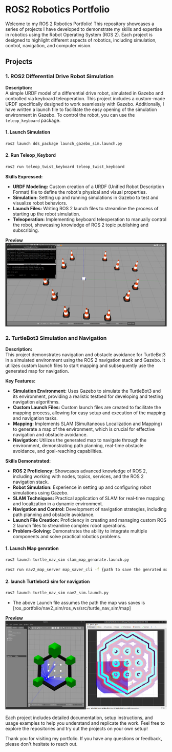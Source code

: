 # ROS2 Robotics Portfolio

Welcome to my ROS 2 Robotics Portfolio! This repository showcases a series of projects I have developed to demonstrate my skills and expertise in robotics using the Robot Operating System (ROS 2). Each project is designed to highlight different aspects of robotics, including simulation, control, navigation, and computer vision.

## Projects

### 1. ROS2 Differential Drive Robot Simulation
**Description:**  
A simple URDF model of a differential drive robot, simulated in Gazebo and controlled via keyboard teleoperation. This project includes a custom-made URDF specifically designed to work seamlessly with Gazebo. Additionally, I have written a launch file to facilitate the easy opening of the simulation environment in Gazebo. To control the robot, you can use the `teleop_keyboard` package.

#### 1. Launch Simulation 

   ```bash
   ros2 launch dds_package launch_gazebo_sim.launch.py
   ```
#### 2. Run Teleop_Keybord

   ```bash
   ros2 run teleop_twist_keyboard teleop_twist_keyboard
   ```

**Skills Expressed:**
- **URDF Modeling:** Custom creation of a URDF (Unified Robot Description Format) file to define the robot's physical and visual properties.
- **Simulation:** Setting up and running simulations in Gazebo to test and visualize robot behaviors.
- **Launch Files:** Writing ROS 2 launch files to streamline the process of starting up the robot simulation.
- **Teleoperation:** Implementing keyboard teleoperation to manually control the robot, showcasing knowledge of ROS 2 topic publishing and subscribing.

**Preview**
![Differential Drive Robot Sim](ros_portfolio/differential_drive_sim/ros_ws/src/dds_package/img/project1.png)

### 2. TurtleBot3 Simulation and Navigation
**Description:**  
This project demonstrates navigation and obstacle avoidance for TurtleBot3 in a simulated environment using the ROS 2 navigation stack and Gazebo. It utilizes custom launch files to start mapping and subsequently use the generated map for navigation.

**Key Features:**
- **Simulation Environment:** Uses Gazebo to simulate the TurtleBot3 and its environment, providing a realistic testbed for developing and testing navigation algorithms.
- **Custom Launch Files:** Custom launch files are created to facilitate the mapping process, allowing for easy setup and execution of the mapping and navigation tasks.
- **Mapping:** Implements SLAM (Simultaneous Localization and Mapping) to generate a map of the environment, which is crucial for effective navigation and obstacle avoidance.
- **Navigation:** Utilizes the generated map to navigate through the environment, demonstrating path planning, real-time obstacle avoidance, and goal-reaching capabilities.

**Skills Demonstrated:**
- **ROS 2 Proficiency:** Showcases advanced knowledge of ROS 2, including working with nodes, topics, services, and the ROS 2 navigation stack.
- **Robot Simulation:** Experience in setting up and configuring robot simulations using Gazebo.
- **SLAM Techniques:** Practical application of SLAM for real-time mapping and localization in a dynamic environment.
- **Navigation and Control:** Development of navigation strategies, including path planning and obstacle avoidance.
- **Launch File Creation:** Proficiency in creating and managing custom ROS 2 launch files to streamline complex robot operations.
- **Problem-Solving:** Demonstrates the ability to integrate multiple components and solve practical robotics problems.

#### 1. Launch Map genration 

   ```bash
   ros2 launch turtle_nav_sim slam_map_genarate.launch.py
   ```
   ```bash
   ros2 run nav2_map_server map_saver_cli -f {path to save the genrated map}
   ```
#### 2. launch Turtlebot3 sim for navigation

   ```bash
   ros2 launch turtle_nav_sim nav2_sim.launch.py 
   ```   

- The above Launch file assumes the path the map was saves is [ros_portfolio/nav2_sim/ros_ws/src/turtle_nav_sim/map]

**Preview**
![Turtlebot3 Navigation Sim](ros_portfolio/nav2_sim/ros_ws/src/turtle_nav_sim/img/project2.png)

Each project includes detailed documentation, setup instructions, and usage examples to help you understand and replicate the work. Feel free to explore the repositories and try out the projects on your own setup!

Thank you for visiting my portfolio. If you have any questions or feedback, please don't hesitate to reach out.
